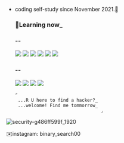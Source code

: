  - coding self-study since November 2021.🌱


     ### 📖Learning now_

     ### --
                                             
    <img src="https://img.shields.io/badge/C-97D772?style=flat-square&logo=C&logoColor=black"/></a> <img src="https://img.shields.io/badge/C++-65AD36?style=flat-square&logo=C%2B%2B&logoColor=white"/></a> <img src="https://img.shields.io/badge/Python-807BC7?style=flat-square&logo=Python&logoColor=white"/></a> <img src="https://img.shields.io/badge/JavaScript-FFEF60?style=flat-square&logo=JavaScript&logoColor=black"/></a> <img src="https://img.shields.io/badge/JAVA-FDD24E?style=flat-square&logo=Java&logoColor=black"/></a> <img src="https://img.shields.io/badge/Assembly-F36D6D?style=flat-square&logoColor=white"/></a>
 
 
 
     ### --
                                            
    <img src="https://img.shields.io/badge/Algorithm-BDB6BC?style=flat-square&logo=The Algorithms&logoColor=black"/></a> <img src="https://img.shields.io/badge/Rinux-5B11B4?style=flat-square&logo=Ubuntu&logoColor=white"/></a> <img src="https://img.shields.io/badge/Html-D77281?style=flat-square&logo=Html5&logoColor=white"/></a> <img src="https://img.shields.io/badge/Css-5F0053?style=flat-square&logo=Css3&logoColor=white"/></a> 
 
 

       ⌜
        ...R U here to find a hacker?_
        ...welcome! Find me tommorrow_
                                       ⌟


![security-g486ff599f_1920](https://user-images.githubusercontent.com/96716425/149051957-7d51b3d4-35a0-4b1d-8721-138a742cfe93.jpg)




✉️instagram: binary_search00
